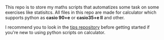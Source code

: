 This repo is to store my maths scripts that automatizes some task on some exercises like statisitcs.
All files in this repo are made for calculator which supports python as **casio 90+e** or **casio35+e II** and other.

I recommend you to look in the [tips repository](https://github.com/1Tyron140/maths/tree/main/tips) before getting started if you're new to using python scripts on calculator.
